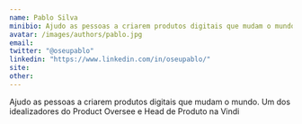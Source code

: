 ```yaml
---
name: Pablo Silva
minibio: Ajudo as pessoas a criarem produtos digitais que mudam o mundo. Um dos idealizadores do Product Oversee e Head de Produto na Vindi
avatar: /images/authors/pablo.jpg
email:
twitter: "@oseupablo"
linkedin: "https://www.linkedin.com/in/oseupablo/"
site:
other:
---
```


Ajudo as pessoas a criarem produtos digitais que mudam o mundo. Um dos idealizadores do Product Oversee e Head de Produto na Vindi



